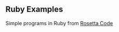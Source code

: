 ## Ruby Examples

Simple programs in Ruby from [Rosetta Code](http://rosettacode.org/wiki/Category:Ruby)
